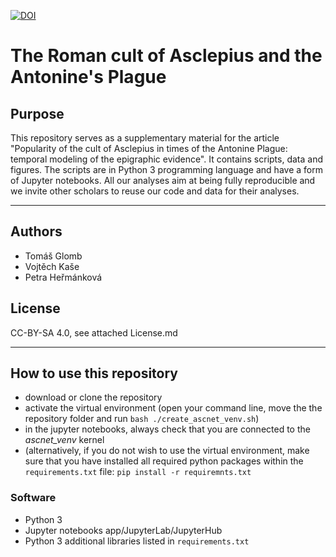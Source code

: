 [![DOI](https://zenodo.org/badge/DOI/10.5281/zenodo.6414803.svg)](https://doi.org/10.5281/zenodo.6414803)


# The Roman cult of Asclepius and the Antonine's Plague
## Purpose

This repository serves as a supplementary material for the article "Popularity of the cult of Asclepius in times of the Antonine Plague: temporal modeling of the epigraphic evidence". It contains scripts, data and figures. The scripts are in Python 3 programming language and have a form of Jupyter notebooks. All our analyses aim at being fully reproducible and we invite other scholars to reuse our code and data for their analyses. 

---
## Authors
* Tomáš Glomb
* Vojtěch Kaše
* Petra Heřmánková

## License
CC-BY-SA 4.0, see attached License.md

---
## How to use this repository

* download or clone the repository
* activate the virtual environment (open your command line, move the the repository folder and run `bash ./create_ascnet_venv.sh`)
* in the jupyter notebooks, always check that you are connected to the *ascnet_venv* kernel
* (alternatively, if you do not wish to use the virtual environment, make sure that you have installed all required python packages within the `requirements.txt` file: `pip install -r requiremnts.txt`


### Software
* Python 3
* Jupyter notebooks app/JupyterLab/JupyterHub
* Python 3 additional libraries listed in `requirements.txt`




